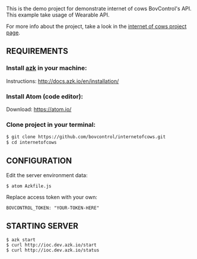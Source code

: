
This is the demo project for demonstrate internet of cows BovControl's API. This example take usage of Wearable API.

For more info about the project, take a look in the [internet of cows project page](http://internetofcows.org).


## REQUIREMENTS
### Install [azk](http://docs.azk.io/en/installation/) in your machine:
Instructions: http://docs.azk.io/en/installation/

### Install Atom (code editor):
Download: https://atom.io/

### Clone project in your terminal:
```bash
$ git clone https://github.com/bovcontrol/internetofcows.git
$ cd internetofcows
```

## CONFIGURATION

Edit the server environment data:
```shell
$ atom Azkfile.js
```

Replace access token with your own:

```
BOVCONTROL_TOKEN: "YOUR-TOKEN-HERE"
```

## STARTING SERVER

```shell
$ azk start
$ curl http://ioc.dev.azk.io/start
$ curl http://ioc.dev.azk.io/status
```
